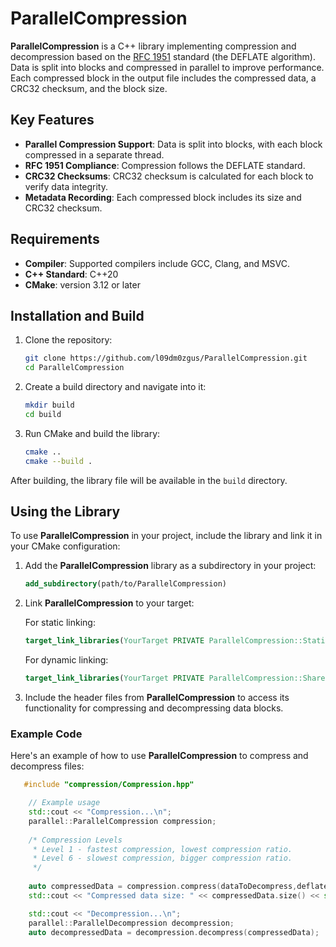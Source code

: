 # ParallelCompression

**ParallelCompression** is a C++ library implementing compression and decompression based on the [RFC 1951](https://www.ietf.org/rfc/rfc1951.txt) standard (the DEFLATE algorithm). Data is split into blocks and compressed in parallel to improve performance. Each compressed block in the output file includes the compressed data, a CRC32 checksum, and the block size.

## Key Features

- **Parallel Compression Support**: Data is split into blocks, with each block compressed in a separate thread.
- **RFC 1951 Compliance**: Compression follows the DEFLATE standard.
- **CRC32 Checksums**: CRC32 checksum is calculated for each block to verify data integrity.
- **Metadata Recording**: Each compressed block includes its size and CRC32 checksum.

## Requirements

- **Compiler**: Supported compilers include GCC, Clang, and MSVC.
- **C++ Standard**: C++20
- **CMake**: version 3.12 or later

## Installation and Build

1. Clone the repository:

    ```bash
    git clone https://github.com/l09dm0zgus/ParallelCompression.git
    cd ParallelCompression
    ```

2. Create a build directory and navigate into it:

    ```bash
    mkdir build
    cd build
    ```

3. Run CMake and build the library:

    ```bash
    cmake ..
    cmake --build .
    ```

After building, the library file will be available in the `build` directory.

## Using the Library

To use **ParallelCompression** in your project, include the library and link it in your CMake configuration:

1. Add the **ParallelCompression** library as a subdirectory in your project:

    ```cmake
    add_subdirectory(path/to/ParallelCompression)
    ```

2. Link **ParallelCompression** to your target:

    For static linking:

    ```cmake
    target_link_libraries(YourTarget PRIVATE ParallelCompression::Static)
    ``` 
   For dynamic linking:

    ```cmake
    target_link_libraries(YourTarget PRIVATE ParallelCompression::Shared)
    ```

3. Include the header files from **ParallelCompression** to access its functionality for compressing and decompressing data blocks.

### Example Code

Here's an example of how to use **ParallelCompression** to compress and decompress files:
```cpp 
   #include "compression/Compression.hpp"

    // Example usage
    std::cout << "Compression...\n";
    parallel::ParallelCompression compression;
    
    /* Compression Levels
     * Level 1 - fastest compression, lowest compression ratio.
     * Level 6 - slowest compression, bigger compression ratio.
     */
     
    auto compressedData = compression.compress(dataToDecompress,deflate::CompressionLevel::LEVEL_3);
    std::cout << "Compressed data size: " << compressedData.size() << std::endl;

    std::cout << "Decompression...\n";
    parallel::ParallelDecompression decompression;
    auto decompressedData = decompression.decompress(compressedData);
```